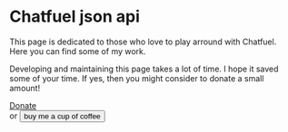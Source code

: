 # Chatfuel json api 

This page is dedicated to those who love to play arround with Chatfuel.
Here you can find some of my work.

Developing and maintaining this page takes a lot of time.
I hope it saved some of your time. If yes, then you might consider to donate a small amount!

<a href="https://www.paypal.me/mohdaziri"> Donate </a><br>
or <input type="button" onclick="location.href='https://www.paypal.me/mohdaziri/5';" value="buy me a cup of coffee" /> 
